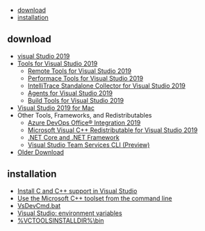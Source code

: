 <!-- START doctoc generated TOC please keep comment here to allow auto update -->
<!-- DON'T EDIT THIS SECTION, INSTEAD RE-RUN doctoc TO UPDATE -->

- [download](#download)
- [installation](#installation)

<!-- END doctoc generated TOC please keep comment here to allow auto update -->

## download
- [visual Studio 2019](https://visualstudio.microsoft.com/downloads/#build-tools-for-visual-studio-2019)
- [Tools for Visual Studio 2019](https://visualstudio.microsoft.com/downloads/#remote-tools-for-visual-studio-2019)
  - [Remote Tools for Visual Studio 2019](https://visualstudio.microsoft.com/downloads/#remote-tools-for-visual-studio-2019)
  - [Performace Tools for Visual Studio 2019](https://visualstudio.microsoft.com/downloads/#performance-tools-for-visual-studio-2019)
  - [IntelliTrace Standalone Collector for Visual Studio 2019](https://visualstudio.microsoft.com/downloads/#intellitrace-standalone-collector-for-visual-studio-2019)
  - [Agents for Visual Studio 2019](https://visualstudio.microsoft.com/downloads/#agents-for-visual-studio-2019)
  - [Build Tools for Visual Studio 2019](https://visualstudio.microsoft.com/downloads/#build-tools-for-visual-studio-2019)
- [Visual Studio 2019 for Mac](https://visualstudio.microsoft.com/downloads/#visual-studio-2019-for-mac)
- Other Tools, Frameworks, and Redistributables
  - [Azure DevOps Office® Integration 2019](https://visualstudio.microsoft.com/downloads/#azure-devops-office-integration-2019)
  - [Microsoft Visual C++ Redistributable for Visual Studio 2019](https://visualstudio.microsoft.com/downloads/#microsoft-visual-c-redistributable-for-visual-studio-2019)
  - [.NET Core and .NET Framework](https://visualstudio.microsoft.com/downloads/#net-core-and-net-framework)
  - [Visual Studio Team Services CLI (Preview)](https://visualstudio.microsoft.com/downloads/#visual-studio-team-services-cli-preview)
- [Older Download](https://visualstudio.microsoft.com/vs/older-downloads/)

## installation
- [Install C and C++ support in Visual Studio](https://docs.microsoft.com/en-us/cpp/build/vscpp-step-0-installation?view=msvc-160)
- [Use the Microsoft C++ toolset from the command line](https://docs.microsoft.com/en-us/cpp/build/building-on-the-command-line?view=msvc-160)
- [VsDevCmd.bat](https://renenyffenegger.ch/notes/Windows/dirs/Program-Files-x86/Microsoft-Visual-Studio/version/edition/Common7/Tools/VsDevCmd_bat)
- [Visual Studio: environment variables](https://renenyffenegger.ch/notes/Windows/development/Visual-Studio/environment-variables/index)
- [%VCTOOLSINSTALLDIR%\bin](https://renenyffenegger.ch/notes/Windows/dirs/Program-Files-x86/Microsoft-Visual-Studio/version/edition/VC/Tools/MSVC/version/bin/index)
